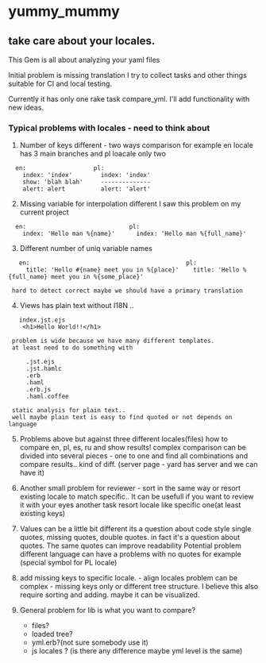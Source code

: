 # yummy_mummy
## take care about your locales.

This Gem is all about analyzing your yaml files

Initial problem is missing translation
I try to collect tasks and other things suitable for CI and local testing.

Currently it has only one rake task compare_yml.
I'll add functionality with new ideas.

### Typical problems with locales - need to think about

1. Number of keys different - two ways comparison
     for example en locale has 3 main branches and pl loacale only two
  ```
    en:                   pl:
      index: 'index'        index: 'index'
      show: 'blah blah'     --------------
      alert: alert          alert: 'alert'
  ```

2. Missing variable for interpolation different
     I saw this problem on my current project
  ```
    en:                             pl:
      index: 'Hello man %{name}'      index: 'Hello man %{full_name}'
  ```

3. Different number of uniq variable names
  ```
     en:                                            pl:
       title: 'Hello #{name} meet you in %{place}'    title: 'Hello %{full_name} meet you in %{some_place}'
  ```
     hard to detect correct maybe we should have a primary translation

4. Views has plain text without I18N ..
  ```
     index.jst.ejs
      <h1>Hello World!!</h1>
  ```
     problem is wide because we have many different templates.
     at least need to do something with
  ```
       .jst.ejs
       .jst.hamlc
       .erb
       .haml
       .erb.js
       .haml.coffee
  ```

     static analysis for plain text..
     well maybe plain text is easy to find quoted or not depends on language

5. Problems above but against three different locales(files)
     how to compare en, pl, es, ru and show results!
     complex comparison
     can be divided into several pieces - one to one
     and find all combinations and compare results..
     kind of diff. (server page - yard has server and we can have it)

6. Another small problem for reviewer - sort in the same way
     or resort existing locale to match specific..
     It can be usefull if you want to review it with your eyes
     another task resort locale like specific one(at least existing keys)

7. Values can be a little bit different
   its a question about code style
   single quotes, missing quotes, double quotes.
   in fact it's a question about quotes.
   The same quotes can improve readability
   Potential problem different language can have a problems with no quotes
   for example (special symbol for PL locale)

8. add missing keys to specific locale. - align locales
   problem can be complex - missing keys only or different tree structure.
   I believe this also require sorting and adding.
   maybe it can be visualized.

9. General problem for lib is what you want to compare?
   * files?
   * loaded tree?
   * yml.erb?(not sure somebody use it)
   * js locales ? (is there any difference maybe yml level is the same)
